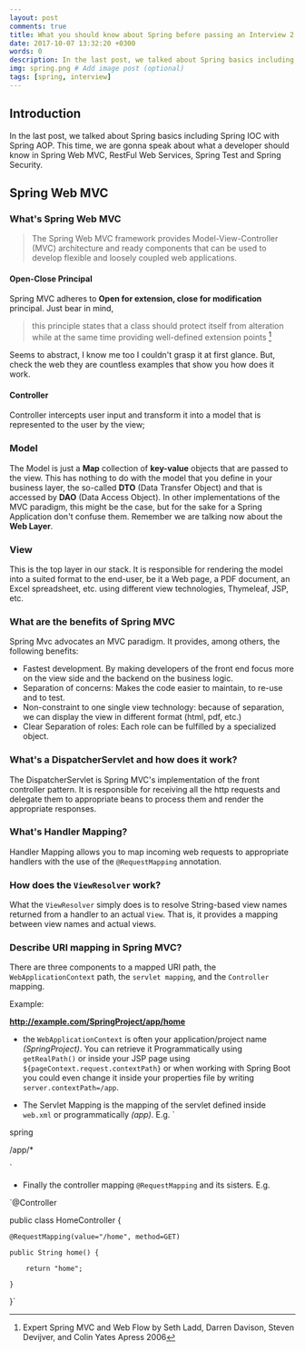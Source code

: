 ```yaml
---
layout: post
comments: true
title: What you should know about Spring before passing an Interview 2
date: 2017-10-07 13:32:20 +0300
words: 0
description: In the last post, we talked about Spring basics including Spring IOC with Spring AOP. # Add post description (optional)
img: spring.png # Add image post (optional)
tags: [spring, interview]
---
```



## Introduction
In the last post, we talked about Spring basics including Spring IOC with Spring AOP.
This time, we are gonna speak about what a developer should know in Spring Web MVC, RestFul Web Services, Spring Test and Spring Security.

## Spring Web MVC

### What's Spring Web MVC

> The Spring Web MVC framework provides Model-View-Controller (MVC) architecture and ready components that can be used to develop flexible and loosely coupled web applications.

#### Open-Close Principal

Spring MVC adheres to **Open for extension, close for modification** principal. Just bear in mind,
> this principle states that a class should protect itself from alteration while at the same time providing well-defined extension points [^1]

[^1]: Expert Spring MVC and Web Flow by Seth Ladd, Darren Davison, Steven Devijver, and Colin Yates Apress 2006

Seems to abstract, I know me too I couldn't grasp it at first glance. But, check the web they are countless examples that show you how does it work.

#### Controller

Controller intercepts user input and transform it into a model that is represented to the user by the view;

### Model

The Model is just a **Map** collection of **key-value** objects that are passed to the view. This has nothing to do with the model that you define in your business layer, the so-called **DTO** (Data Transfer Object) and that is accessed by **DAO** (Data Access Object). In other implementations of the MVC paradigm, this might be the case, but for the sake for a Spring Application don't confuse them. Remember we are talking now about the **Web Layer**.

### View

This is the top layer in our stack. It is responsible for rendering the model into a suited format to the end-user, be it a Web page, a PDF document, an Excel spreadsheet, etc. using different view technologies, Thymeleaf, JSP, etc.

### What are the benefits of Spring MVC

Spring Mvc advocates an MVC paradigm. It provides, among others, the following benefits:

* Fastest development. By making developers of the front end focus more on the view side and the backend on the business logic.
* Separation of concerns: Makes the code easier to maintain, to re-use and to test.
* Non-constraint to one single view technology: because of separation, we can display the view in different format (html, pdf, etc.)
* Clear Separation of roles: Each role can be fulfilled by a specialized object.

### What's a DispatcherServlet and how does it work?

The DispatcherServlet is Spring MVC's implementation of the front controller pattern. It is responsible for receiving all the http requests and delegate them to appropriate beans to process them and render the appropriate responses.

### What's Handler Mapping?

Handler Mapping allows you to map incoming web requests to appropriate handlers with the use of the `@RequestMapping` annotation.

### How does the `ViewResolver` work?

What the `ViewResolver` simply does is to resolve String-based view names returned from a handler to an actual `View`. That is, it provides a mapping between view names and actual views.

### Describe URI mapping in Spring MVC?

There are three components to a mapped URI path, the `WebApplicationContext` path, the `servlet mapping`, and the
`Controller` mapping.

Example: 

**http://example.com/SpringProject/app/home**

* the `WebApplicationContext`  is often your application/project name *(SpringProject)*. You can retrieve it Programmatically using `getRealPath()` or inside your JSP page using `${pageContext.request.contextPath}` or when working with Spring Boot you could even change it inside your properties file by writing `server.contextPath=/app`. 

* The Servlet Mapping is the mapping of the servlet defined inside `web.xml` or programmatically *(app)*.
 E.g.
`<servlet-mapping>

<servlet-name>spring</servlet-name>

<url-pattern>/app/*</url-pattern>

</servlet-mapping>`

* Finally the controller mapping `@RequestMapping` and its sisters. E.g.

`@Controller

public class HomeController {

	@RequestMapping(value="/home", method=GET)

	public String home() {

		return "home";

	}

}`









